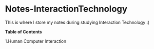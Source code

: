 # Notes-InteractionTechnology

This is where I store my notes during studying Interaction Technology :)

**Table of Contents**

1.Human Computer Interaction
